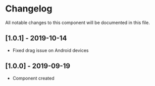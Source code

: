 # Changelog
All notable changes to this component will be documented in this file.

## [1.0.1] - 2019-10-14
- Fixed drag issue on Android devices

## [1.0.0] - 2019-09-19
- Component created
